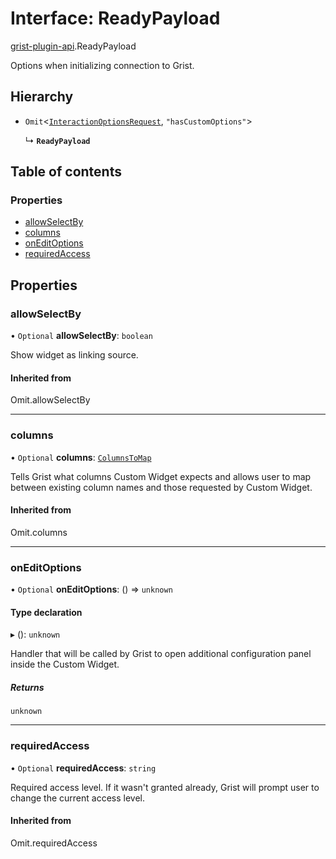 # Interface: ReadyPayload

[grist-plugin-api](../modules/grist_plugin_api.md).ReadyPayload

Options when initializing connection to Grist.

## Hierarchy

- `Omit`<[`InteractionOptionsRequest`](grist_plugin_api.InteractionOptionsRequest.md), ``"hasCustomOptions"``\>

  ↳ **`ReadyPayload`**

## Table of contents

### Properties

- [allowSelectBy](grist_plugin_api.ReadyPayload.md#allowselectby)
- [columns](grist_plugin_api.ReadyPayload.md#columns)
- [onEditOptions](grist_plugin_api.ReadyPayload.md#oneditoptions)
- [requiredAccess](grist_plugin_api.ReadyPayload.md#requiredaccess)

## Properties

### allowSelectBy

• `Optional` **allowSelectBy**: `boolean`

Show widget as linking source.

#### Inherited from

Omit.allowSelectBy

___

### columns

• `Optional` **columns**: [`ColumnsToMap`](../modules/grist_plugin_api.md#columnstomap)

Tells Grist what columns Custom Widget expects and allows user to map between existing column names
and those requested by Custom Widget.

#### Inherited from

Omit.columns

___

### onEditOptions

• `Optional` **onEditOptions**: () => `unknown`

#### Type declaration

▸ (): `unknown`

Handler that will be called by Grist to open additional configuration panel inside the Custom Widget.

##### Returns

`unknown`

___

### requiredAccess

• `Optional` **requiredAccess**: `string`

Required access level. If it wasn't granted already, Grist will prompt user to change the current access
level.

#### Inherited from

Omit.requiredAccess
